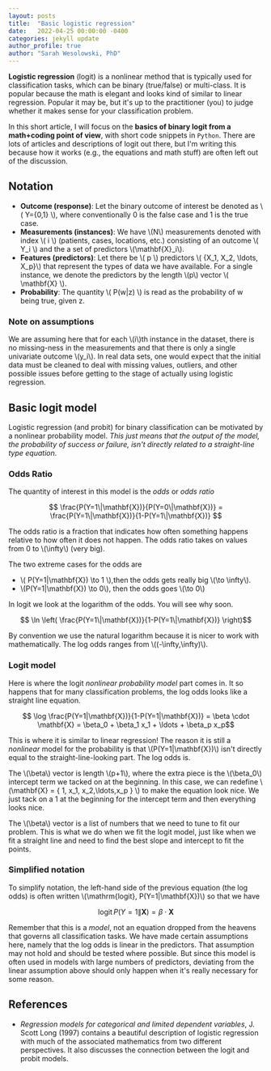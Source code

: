 ```yaml
---
layout: posts
title:  "Basic logistic regression"
date:   2022-04-25 00:00:00 -0400
categories: jekyll update
author_profile: true
author: "Sarah Wesolowski, PhD"
---
```


**Logistic regression** (logit) is a nonlinear method that is typically used for classification tasks, which can be binary (true/false) or multi-class. It is popular because the math is elegant and looks kind of similar to linear regression. Popular it may be, but it's up to the practitioner (you) to judge whether it makes sense for your classification problem.

In this short article, I will focus on the **basics of binary logit from a math+coding point of view**, with short code snippets in `Python`. There are lots of articles and descriptions of logit out there, but I'm writing this because how it works (e.g., the equations and math stuff) are often left out of the discussion.

## Notation

- **Outcome (response)**: Let the binary outcome of interest be denoted as \\( Y=\{0,1\} \\), where conventionally 0 is the false case and 1 is the true case.
- **Measurements (instances)**: We have \\(N\\) measurements denoted with index \\( i \\) (patients, cases, locations, etc.) consisting of an outcome \\( Y_i \\) and the a set of predictors \\(\mathbf{X}_i\\).
- **Features (predictors)**: Let there be \\( p \\) predictors \\( \{X_1, X_2, \ldots, X_p\}\\) that represent the types of data we have available. For a single instance, we denote the predictors by the length \\(p\\) vector \\( \mathbf{X} \\).
- **Probability**: The quantity \\( P(w\|z) \\) is read as the probability of w being true, given z.


### Note on assumptions

We are assuming here that for each \\(i\\)th instance in the dataset, there is no missing-ness in the measurements and that there is only a single univariate outcome \\(y_i\\). In real data sets, one would expect that the initial data must be cleaned to deal with missing values, outliers, and other possible issues before getting to the stage of actually using logistic regression.

## Basic logit model

Logistic regression (and probit) for binary classification can be motivated by a nonlinear probability model. *This just means that the output of the model, the probability of success or failure, isn't directly related to a straight-line type equation*.

### Odds Ratio

The quantity of interest in this model is the *odds* or *odds ratio*

$$ \frac{P(Y=1\|\mathbf{X})}{P(Y=0\|\mathbf{X})} = \frac{P(Y=1\|\mathbf{X})}{1-P(Y=1\|\mathbf{X})} $$

The odds ratio is a fraction that indicates how often something happens relative to how often it does not happen. The odds ratio takes on values from 0 to \\(\infty\\) (very big).

The two extreme cases for the odds are
- \\( P(Y=1\|\mathbf{X}) \to 1 \\),then the odds gets really big \\(\to \infty\\).
- \\(P(Y=1\|\mathbf{X}) \to 0\\), then the odds goes \\(\to 0\\)

In logit we look at the logarithm of the odds. You will see why soon.

$$ \ln \left( \frac{P(Y=1\|\mathbf{X})}{1-P(Y=1\|\mathbf{X})} \right)$$

By convention we use the natural logarithm because it is nicer to work with mathematically. The log odds ranges from \\((-\infty,\infty)\\).

### Logit model

Here is where the logit *nonlinear probability model* part comes in. It so happens that for many classification problems, the log odds looks like a straight line equation.

$$ \log \frac{P(Y=1|\mathbf{X})}{1-P(Y=1|\mathbf{X})} = \beta \cdot \mathbf{X} = \beta_0 + \beta_1 x_1 + \ldots + \beta_p x_p$$

 This is where it is similar to linear regression! The reason it is still a *nonlinear* model for the probability is that \\(P(Y=1\|\mathbf{X})\\) isn't directly equal to the straight-line-looking part. The log odds is.

 The \\(\beta\\) vector is length \\(p+1\\), where the extra piece is the \\(\beta_0\\) intercept term we tacked on at the beginning. In this case, we can redefine \\(\mathbf{X} = \{ 1, x_1, x_2,\ldots,x_p \} \\) to make the equation look nice. We just tack on a 1 at the beginning for the intercept term and then everything looks nice.

 The \\(\beta\\) vector is a list of numbers that we need to tune to fit our problem. This is what we do when we fit the logit model, just like when we fit a straight line and need to find the best slope and intercept to fit the points.

### Simplified notation

To simplify notation, the left-hand side of the previous equation (the log odds) is often written \\(\mathrm{logit}\, P(Y=1\|\mathbf{X})\\) so that we have

$$ \mathrm{logit}\, P(Y=1\|\mathbf{X}) = \beta\cdot\mathbf{X} $$

Remember that this is a *model*, not an equation dropped from the heavens that governs all classification tasks. We have made certain assumptions here, namely that the log odds is linear in the predictors. That assumption may not hold and should be tested where possible. But since this model is often used in models with large numbers of predictors, deviating from the linear assumption above should only happen when it's really necessary for some reason.


## References

- *Regression models for categorical and limited dependent variables*, J. Scott Long (1997) contains a beautiful description of logistic regression with much of the associated mathematics from two different perspectives. It also discusses the connection between the logit and probit models.
